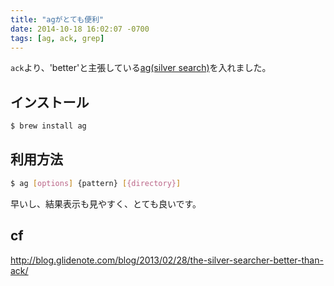 ```yaml
---
title: "agがとても便利"
date: 2014-10-18 16:02:07 -0700
tags: [ag, ack, grep]
---
```

`ack`より、'better'と主張している[ag(silver search)](https://github.com/ggreer/the_silver_searcher)を入れました。

<!--more-->

## インストール
```sh
$ brew install ag
```

## 利用方法
```sh
$ ag [options] {pattern} [{directory}]
```

早いし、結果表示も見やすく、とても良いです。

## cf
http://blog.glidenote.com/blog/2013/02/28/the-silver-searcher-better-than-ack/
